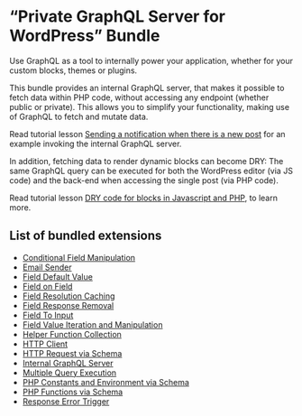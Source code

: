 # “Private GraphQL Server for WordPress” Bundle

Use GraphQL as a tool to internally power your application, whether for your custom blocks, themes or plugins.

This bundle provides an internal GraphQL server, that makes it possible to fetch data within PHP code, without accessing any endpoint (whether public or private). This allows you to simplify your functionality, making use of GraphQL to fetch and mutate data.

Read tutorial lesson [Sending a notification when there is a new post](https://gatographql.com/tutorial/sending-a-notification-when-there-is-a-new-post/) for an example invoking the internal GraphQL server.

In addition, fetching data to render dynamic blocks can become DRY: The same GraphQL query can be executed for both the WordPress editor (via JS code) and the back-end when accessing the single post (via PHP code).

Read tutorial lesson [DRY code for blocks in Javascript and PHP](https://gatographql.com/tutorial/dry-code-for-blocks-in-javascript-and-php/), to learn more.

## List of bundled extensions

- [Conditional Field Manipulation](../../../../../extensions/conditional-field-manipulation/docs/modules/conditional-field-manipulation/en.md)
- [Email Sender](../../../../../extensions/email-sender/docs/modules/email-sender/en.md)
- [Field Default Value](../../../../../extensions/field-default-value/docs/modules/field-default-value/en.md)
- [Field on Field](../../../../../extensions/field-on-field/docs/modules/field-on-field/en.md)
- [Field Resolution Caching](../../../../../extensions/field-resolution-caching/docs/modules/field-resolution-caching/en.md)
- [Field Response Removal](../../../../../extensions/field-response-removal/docs/modules/field-response-removal/en.md)
- [Field To Input](../../../../../extensions/field-to-input/docs/modules/field-to-input/en.md)
- [Field Value Iteration and Manipulation](../../../../../extensions/field-value-iteration-and-manipulation/docs/modules/field-value-iteration-and-manipulation/en.md)
- [Helper Function Collection](../../../../../extensions/helper-function-collection/docs/modules/helper-function-collection/en.md)
- [HTTP Client](../../../../../extensions/http-client/docs/modules/http-client/en.md)
- [HTTP Request via Schema](../../../../../extensions/http-request-via-schema/docs/modules/http-request-via-schema/en.md)
- [Internal GraphQL Server](../../../../../extensions/internal-graphql-server/docs/modules/internal-graphql-server/en.md)
- [Multiple Query Execution](../../../../../extensions/multiple-query-execution/docs/modules/multiple-query-execution/en.md)
- [PHP Constants and Environment via Schema](../../../../../extensions/php-constants-and-environment-variables-via-schema/docs/modules/php-constants-and-environment-variables-via-schema/en.md)
- [PHP Functions via Schema](../../../../../extensions/php-functions-via-schema/docs/modules/php-functions-via-schema/en.md)
- [Response Error Trigger](../../../../../extensions/response-error-trigger/docs/modules/response-error-trigger/en.md)

